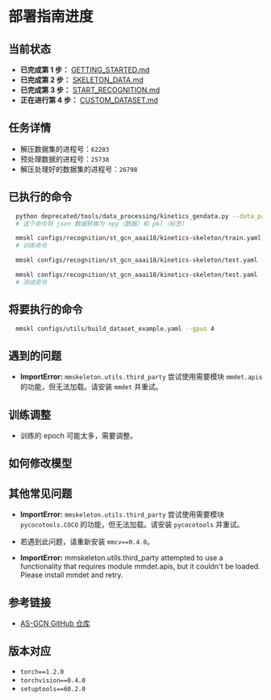 # 部署指南进度

## 当前状态
- **已完成第 1 步：** [GETTING_STARTED.md](doc/GETTING_STARTED.md)
- **已完成第 2 步：** [SKELETON_DATA.md](doc/SKELETON_DATA.md)
- **已完成第 3 步：** [START_RECOGNITION.md](doc/START_RECOGNITION.md)
- **正在进行第 4 步：** [CUSTOM_DATASET.md](doc/CUSTOM_DATASET.md)

## 任务详情
- 解压数据集的进程号：`62203`
- 预处理数据的进程号：`25738`
- 解压处理好的数据集的进程号：`26798`

## 已执行的命令
```zsh
  python deprecated/tools/data_processing/kinetics_gendata.py --data_path "/mnt/pami26/zengyi/dataset/kinetics-skeleton" 
  # 这个命令将 json 数据转换为 npy（数据）和 pkl（标签）

  mmskl configs/recognition/st_gcn_aaai18/kinetics-skeleton/train.yaml --gpus 8
  # 训练命令

  mmskl configs/recognition/st_gcn_aaai18/kinetics-skeleton/test.yaml --checkpoint ./work_dir/recognition/ST_GCN_18/kinetics-skeleton/epoch_400.pth

  mmskl configs/recognition/st_gcn_aaai18/kinetics-skeleton/test.yaml --checkpoint ./checkpoints/st_gcn.kinetics-6fa43f73.pth
  # 测试命令
```


## 将要执行的命令
```zsh
  mmskl configs/utils/build_dataset_example.yaml --gpus 4
```

## 遇到的问题
- **ImportError:** `mmskeleton.utils.third_party` 尝试使用需要模块 `mmdet.apis` 的功能，但无法加载。请安装 `mmdet` 并重试。

## 训练调整
- 训练的 epoch 可能太多，需要调整。

## 如何修改模型

## 其他常见问题
- **ImportError:** `mmskeleton.utils.third_party` 尝试使用需要模块 `pycocotools.COCO` 的功能，但无法加载。请安装 `pycocotools` 并重试。
- 若遇到此问题，请重新安装 `mmcv==0.4.0`。

- **ImportError:** mmskeleton.utils.third_party attempted to use a functionality that requires module mmdet.apis, but it couldn't be loaded. Please install mmdet and retry.


## 参考链接
- [AS-GCN GitHub 仓库](https://github.com/limaosen0/AS-GCN/tree/master)

## 版本对应
- `torch==1.2.0`
- `torchvision==0.4.0`
- `setuptools==60.2.0`